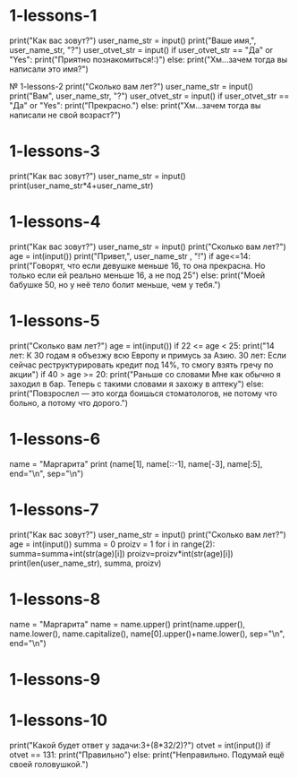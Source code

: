 # 1-lessons-1
print("Как вас зовут?")
user_name_str = input()
print("Ваше имя,", user_name_str, "?")
user_otvet_str = input()
if user_otvet_str == "Да" or "Yes":
    print("Приятно познакомиться!:)")
else:
    print("Хм...зачем тогда вы написали это имя?")

№ 1-lessons-2
print("Сколько вам лет?")
user_name_str = input()
print("Вам", user_name_str, "?")
user_otvet_str = input()
if user_otvet_str == "Да" or "Yes":
    print("Прекрасно.")
else:
    print("Хм...зачем тогда вы написали не свой возраст?")

# 1-lessons-3
print("Как вас зовут?")
user_name_str = input()
print(user_name_str*4+user_name_str)

# 1-lessons-4
print("Как вас зовут?")
user_name_str = input()
print("Сколько вам лет?")
age = int(input())
print("Привет,", user_name_str , "!")
if age<=14:
    print("Говорят, что если девушке меньше 16, то она прекрасна. Но только если ей реально меньше 16, а не под 25")
else:
    print("Моей бабушке 50, но у неё тело болит меньше, чем у тебя.")
    
# 1-lessons-5
print("Сколько вам лет?")
age = int(input())
if 22 <= age < 25:
    print("14 лет: К 30 годам я объезжу всю Европу и примусь за Азию. 30 лет: Если сейчас реструктурировать кредит под 14%, то смогу взять гречу по акции")
if 40 > age >= 20:
    print("Раньше со словами Мне как обычно я заходил в бар. Теперь с такими словами я захожу в аптеку")
else:
    print("Повзрослел — это когда боишься стоматологов, не потому что больно, а потому что дорого.")

# 1-lessons-6
name = "Маргарита"
print (name[1], name[::-1], name[-3], name[:5], end="\n", sep="\n")

# 1-lessons-7
print("Как вас зовут?")
user_name_str = input()
print("Сколько вам лет?")
age = int(input())
summa = 0
proizv = 1
for i in range(2):
    summa=summa+int(str(age)[i])
    proizv=proizv*int(str(age)[i])
print(len(user_name_str), summa, proizv)

# 1-lessons-8
name = "Маргарита"
name = name.upper()
print(name.upper(), name.lower(), name.capitalize(), name[0].upper()+name.lower(), sep="\n", end="\n")

# 1-lessons-9

# 1-lessons-10
print("Какой будет ответ у задачи:3+(8*32/2)?")
otvet = int(input())
if otvet == 131:
    print("Правильно")
else:
    print("Неправильно. Подумай ещё своей головушкой.")
